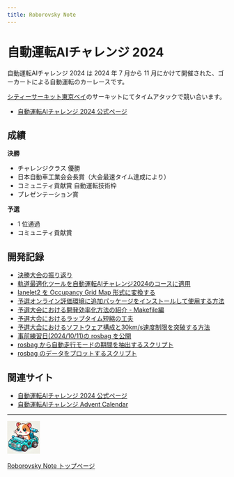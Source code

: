 ```yaml
---
title: Roborovsky Note
---
```


# 自動運転AIチャレンジ 2024

自動運転AIチャレンジ 2024 は 2024 年 7 月から 11 月にかけて開催された、ゴーカートによる自動運転のカーレースです。

[シティーサーキット東京ベイ](https://city-circuit.com/)のサーキットにてタイムアタックで競い合います。

- [自動運転AIチャレンジ 2024 公式ページ](https://www.jsae.or.jp/jaaic/2024ver)

## 成績

**決勝**

- チャレンジクラス 優勝
- 日本自動車工業会会長賞（大会最速タイム達成により）
- コミュニティ貢献賞 自動運転技術枠
- プレゼンテーション賞

**予選**

- 1 位通過
- コミュニティ貢献賞

## 開発記録

- [決勝大会の振り返り](https://puzzle-alibi-c65.notion.site/AI-2024-Roborovsky-21e9b20e20ca807cb061d0736231c394?source=copy_link)
- [軌道最適化ツールを自動運転AIチャレンジ2024のコースに適用](global_trajectory_optimization.md)
- [lanelet2 を Occupancy Grid Map 形式に変換する](lanelet2_to_ogm.md)
- [予選オンライン評価環境に追加パッケージをインストールして使用する方法](install_additional_pkgs.md)
- [予選大会における開発効率化方法の紹介 - Makefile編](enhance_dev_makefile.md)
- [予選大会におけるラップタイム短縮の工夫](awsim_kart_speed_opt_tips.md)
- [予選大会におけるソフトウェア構成と30km/s速度制限を突破する方法](preliminary_round_architecture.md)
- [事前練習日(2024/10/11)の rosbag を公開](share_practice_rosbag.md)
- [rosbag から自動走行モードの期間を抽出するスクリプト](extract_automode_period.md)
- [rosbag のデータをプロットするスクリプト](plot_bag_data.md)

## 関連サイト

- [自動運転AIチャレンジ 2024 公式ページ](https://www.jsae.or.jp/jaaic/2024ver)
- [自動運転AIチャレンジ Advent Calendar](https://qiita.com/advent-calendar/2023/jidounten-ai)

---
<img src="https://github.com/Roborovsky-Racers/RoborovskyNote/blob/main/.images/roborovsky_logo.png?raw=true" width="75" />

[Roborovsky Note トップページ](https://roborovsky-racers.github.io/RoborovskyNote/)
